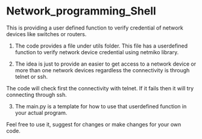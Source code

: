 # Network_programming_Shell
This is providing a user defined function to verify credential of network devices like switches or routers.

1. The code provides a file under utils folder. This file has a userdefined function to verify network device credential using netmiko library. 

2. The idea is just to provide an easier to get access to a network device or more than one network devices regardless the connectivity is through telnet or ssh. 

The code will check first the connectivity with telnet. If it fails then it will try connecting through ssh. 

3. The main.py is a template for how to use that userdefined function in your actual program.

Feel free to use it, suggest for changes or make changes for your own code.
